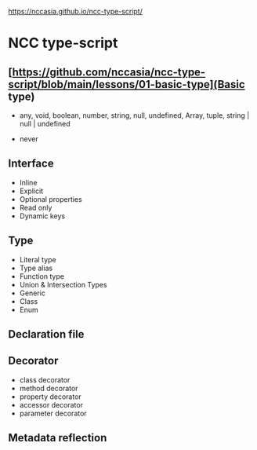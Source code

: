 
https://nccasia.github.io/ncc-type-script/


# NCC type-script
## [https://github.com/nccasia/ncc-type-script/blob/main/lessons/01-basic-type](Basic type)
- any, void, boolean, number, string, null, undefined, Array<string>, tuple, string | null | undefined

- never

## Interface
- Inline
- Explicit
- Optional properties
- Read only
- Dynamic keys
## Type
- Literal type
- Type alias
- Function type
- Union & Intersection Types
- Generic
- Class
- Enum
## Declaration file
## Decorator
- class decorator
- method decorator
- property decorator
- accessor decorator
- parameter decorator
## Metadata reflection
